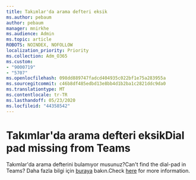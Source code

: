 ```yaml
---
title: Takımlar'da arama defteri eksik
ms.author: pebaum
author: pebaum
manager: mnirkhe
ms.audience: Admin
ms.topic: article
ROBOTS: NOINDEX, NOFOLLOW
localization_priority: Priority
ms.collection: Adm_O365
ms.custom:
- "9000719"
- "5707"
ms.openlocfilehash: 098dd889747fadcd404935c022bf1e75a283955a
ms.sourcegitcommit: c46b8df485edbd13e8bb4d1b2ba1c2821ddc9da0
ms.translationtype: MT
ms.contentlocale: tr-TR
ms.lasthandoff: 05/23/2020
ms.locfileid: "44358542"
---
```

# <a name="dial-pad-missing-from-teams"></a><span data-ttu-id="ebf8d-102">Takımlar'da arama defteri eksik</span><span class="sxs-lookup"><span data-stu-id="ebf8d-102">Dial pad missing from Teams</span></span>

<span data-ttu-id="ebf8d-103">Takımlar'da arama defterini bulamıyor musunuz?</span><span class="sxs-lookup"><span data-stu-id="ebf8d-103">Can't find the dial-pad in Teams?</span></span> <span data-ttu-id="ebf8d-104">Daha fazla bilgi için [buraya](https://docs.microsoft.com/alchemyinsights/teams-voice-dial-pad-missing) bakın.</span><span class="sxs-lookup"><span data-stu-id="ebf8d-104">Check [here](https://docs.microsoft.com/alchemyinsights/teams-voice-dial-pad-missing) for more information.</span></span>
